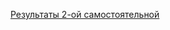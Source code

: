 [Результаты 2-ой самостоятельной](https://docs.google.com/spreadsheets/d/1Bl67DVjG8LhcPg3gPerGC1g5fwZEL1hYncDVN1Zqn88/edit#gid=0)
